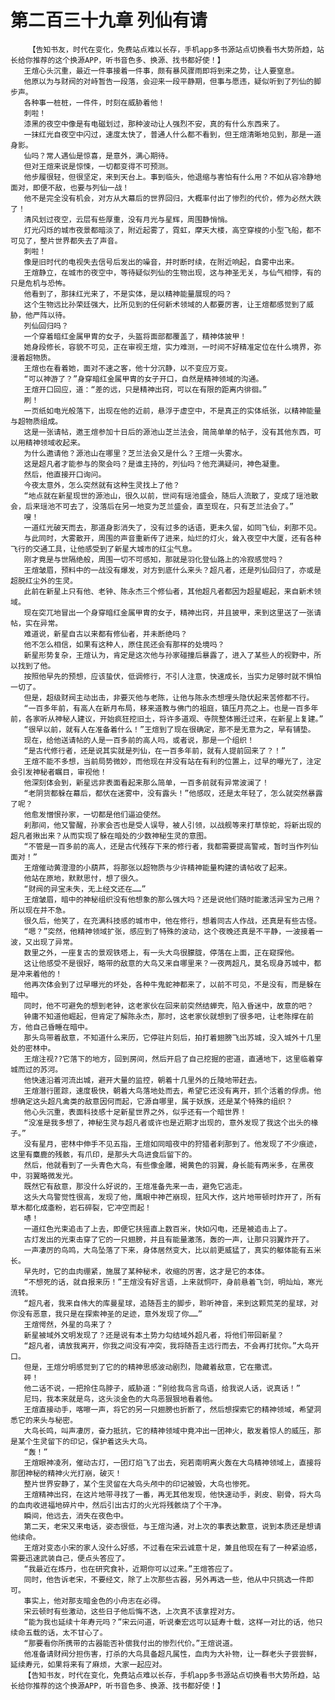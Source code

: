 # 第二百三十九章 列仙有请
        【告知书友，时代在变化，免费站点难以长存，手机app多书源站点切换看书大势所趋，站长给你推荐的这个换源APP，听书音色多、换源、找书都好使！】
       王煊心头沉重，最近一件事接着一件事，颇有暴风骤雨即将到来之势，让人要窒息。
       他原以为与财阀的对峙暂告一段落，会迎来一段平静期，但事与愿违，疑似听到了列仙的脚步声。
       各种事一桩桩，一件件，时刻在威胁着他！
       刺啦！
       漆黑的夜空中像是有电磁划过，那种波动让人强烈不安，真的有什么东西来了。
       一抹红光自夜空中闪过，速度太快了，普通人什么都不看到，但王煊清晰地见到，那是一道身影。
       仙吗？常人遇仙是惊喜，是意外，满心期待。
       但对王煊来说是惊悚，一切都变得不可预测。
       他步履很轻，但很坚定，来到天台上。事到临头，他退缩与害怕有什么用？不如从容冷静地面对，即便不敌，也要与列仙一战！
       他不是完全没有机会，对方从大幕后的世界回归，大概率付出了惨烈的代价，修为必然大跌了！
       清风划过夜空，云层有些厚重，没有月光与星辉，周围静悄悄。
       灯光闪烁的城市夜景都暗淡了，附近起雾了，霓虹，摩天大楼，高空穿梭的小型飞船，都不可见了，整片世界都失去了声音。
       刺啦！
       像是旧时代的电视失去信号后发出的噪音，并时断时续，在附近响起，自雾中出来。
       王煊静立，在城市的夜空中，等待疑似列仙的生物出现，这与神圣无关，与仙气相悖，有的只是危机与恐怖。
       他看到了，那抹红光来了，不是实体，是以精神能量展现的吗？
       这个生物远比孙荣廷强大，比所见到的任何新术领域的人都要厉害，让王煊都感觉到了威胁，他严阵以待。
       列仙回归吗？
       一个穿着暗红金属甲胄的女子，头盔将面部都覆盖了，精神体披甲！
       她身段修长，容貌不可见，正在审视王煊，实力难测，一时间不好精准定位在什么境界，弥漫着超物质。
       王煊也在看着她，面对不速之客，他十分沉静，以不变应万变。
       “可以神游了？”身穿暗红金属甲胄的女子开口，自然是精神领域的沟通。
       王煊开口回应，道：“差的远，只是精神出窍，可以在有限的距离内徘徊。”
       刷！
       一页纸如电光般落下，出现在他的近前，悬浮于虚空中，不是真正的实体纸张，以精神能量与超物质组成。
       这是一张请帖，邀王煊参加十日后的源池山芝兰法会，简简单单的帖子，没有其他东西，可以用精神领域收起来。
       为什么邀请他？源池山在哪里？芝兰法会又是什么？王煊一头雾水。
       这是超凡者才能参与的聚会吗？是谁主持的，列仙吗？他充满疑问，神色凝重。
       然后，他直接开口询问。
       今夜太意外，怎么突然就有这种生灵找上了他？
       “地点就在新星现世的源池山，很久以前，世间有瑶池盛会，随后人流散了，变成了瑶池散会，后来瑶池不可去了，没落后在另一地变为芝兰盛会，直至现在，只有芝兰法会了。”
       嗖！
       一道红光破天而去，那道身影消失了，没有过多的话语，更未久留，如同飞仙，刹那不见。
       与此同时，大雾散开，周围的声音重新传了进来，灿烂的灯火，耸入夜空中大厦，还有各种飞行的交通工具，让他感受到了新星大城市的红尘气息。
       刚才竟是与世隔绝般，周围一切不可感知，那就是羽化登仙路上的冷寂感觉吗？
       王煊皱眉，预料中的一战没有爆发，对方到底什么来头？超凡者，还是列仙回归了，亦或是超脱红尘外的生灵。
       此前在新星上只有他、老钟、陈永杰三个修仙者，其他超凡者都因为超星崛起，来自新术领域。
       现在突兀地冒出一个身穿暗红金属甲胄的女子，精神出窍，并且披甲，来到这里送了一张请帖，实在异常。
       难道说，新星自古以来都有修仙者，并未断绝吗？
       他不怎么相信，如果有这种人，原住民还会有那样的处境吗？
       新星形势复杂，王煊认为，肯定是这次他与孙家碰撞后暴露了，进入了某些人的视野中，所以找到了他。
       按照他早先的预想，应该蛰伏，低调修行，不引人注意，快速成长，当实力足够时就不惧怕一切了。
       但是，超级财阀主动出击，非要灭他与老陈，让他与陈永杰想埋头隐伏起来苦修都不行。
       “一百多年前，有高人在新月布局，移来道教与佛门的祖庭，镇压月亮之上。也是一百多年前，各家听从神秘人建议，开始疯狂挖旧土，将许多道观、寺院整体搬迁过来，在新星上复建。”
       “很早以前，就有人在准备着什么！”王煊到了现在很确定，那不是无意为之，早有铺垫。
       现在，给他送请帖的人是一百多前的高人吗，或者说，那是一个组织！
       “是古代修行者，还是说其实就是列仙，在一百多年前，就有人提前回来了？！”
       王煊不能不多想，当前局势微妙，而他现在并没有站在有利的位置上，过早的曝光了，注定会引发神秘者瞩目，审视他！
       他深刻体会到，新星远非表面看起来那么简单，一百多前就有异常波澜了！
       “老阴货都躲在幕后，都伏在迷雾中，没有露头！”他感叹，还是太年轻了，怎么就突然暴露了呢？
       他愈发憎恨孙家，一切都是他们逼迫使然。
       刹那间，他又警醒，孙家会否也是受人误导，被人引领，以战舰等来打草惊蛇，将新出现的超凡者揪出来？从而实现了躲在暗处的少数神秘生灵的意图。
       “不管是一百多前的高人，还是古代残存下来的修行者，我都需要提高警戒，暂时当作列仙面对！”
       王煊催动黄澄澄的小葫芦，将那张以超物质与少许精神能量构建的请帖收了起来。
       他站在原地，默默思忖，想了很久。
       “财阀的异宝未失，无上经文还在……”
       王煊皱眉，暗中的神秘组织没有他想象的那么强大吗？还是说他们随时能激活异宝为己用？所以现在并不急。
       很久后，他笑了，在充满科技感的城市中，他在修行，想着同古人作战，还真是有些古怪。
       “嗯？”突然，他精神领域扩张，感应到了特殊的波动，这个夜晚还真是不平静，一波接着一波，又出现了异常。
       数里之外，一座复古的景观铁塔上，有一头大鸟很朦胧，停落在上面，正在窥探他。
       这让他感受不是很好，略带的敌意的大鸟又来自哪里来？一夜两超凡，莫名现身苏城中，都是冲来着他的！
       他再次体会到了过早曝光的坏处，各种牛鬼蛇神都来了，以前不可见，不是没有，而是躲在暗中。
       同时，他不可避免的想到老钟，这老家伙在回来前突然结蝉壳，陷入昏迷中，故意的吧？
       钟庸不知道他崛起，但肯定了解陈永杰，那时，这老家伙就想到了很多吧，让老陈撑在前方，他自己昏睡在暗中。
       那头鸟带着敌意，不知道什么来历，它停驻片刻后，拍打着翅膀飞出苏城，没入城外十几里处的密林中。
       王煊注视??它落下的地方，回到房间，然后开启了自己挖掘的密道，直通地下，这里临着穿城而过的苏河。
       他快速沿着河流出城，避开大量的监控，朝着十几里外的丘陵地带赶去。
       王煊潜行匿踪，速度极快，朝着大鸟落地处而去，希望它还没有离开，抓个活着的俘虏。他想确定这头超凡禽类的敌意因何而起，它源自哪里，属于妖族，还是某个特殊的组织？
       他心头沉重，表面科技感十足新星世界之外，似乎还有一个暗世界！
       “没准是我多想了，神秘生灵与超凡者或许也是近期才出现的，意外发现了我这个出头的椽子。”
       没有星月，密林中伸手不见五指，王煊如同暗夜中的狩猎者刹那到了。他发现了不少痕迹，这里有麋鹿的残骸，有爪印，是那头大鸟进食后留下的。
       然后，他就看到了一头青色大鸟，有些像金雕，褐黄色的羽翼，身长能有两米多，在黑夜中，羽翼略微发光。
       既然它有敌意，那没什么好说的，王煊准备先来一击，避免它逃走。
       这头大鸟警觉性很高，发现了他，鹰眼中神芒崩现，狂风大作，这片地带顿时炸开了，所有草木都化成齑粉，岩石碎裂，它冲空而起！
       哧！
       一道红色光束追击了上去，即便它扶摇直上数百米，快如闪电，还是被追击上了。
       古灯发出的光束击穿了它的一只翅膀，并且有能量激荡，轰的一声，让那只羽翼炸开了。
       一声凄厉的鸟鸣，大鸟坠落了下来，身体居然变大，比以前更威猛了，真实的躯体能有五米长。
       早先时，它的血肉绷紧，施展了某种秘术，收缩的厉害，这才是它的本体。
       “不想死的话，就自报来历！”王煊没有好言语，上来就恫吓，身前悬着飞剑，明灿灿，寒光流转。
       “超凡者，我来自伟大的库曼星球，追随吾主的脚步，聆听神音，来到这颗荒芜的星球，对你没有恶意，我只是在探索神圣的足迹，意外发现了你……”
       王煊愕然，外星的鸟来了？
       新星被域外文明发现了？还是说有本土势力勾结域外超凡者，将他们带回新星？
       “超凡者，请放我离开，你我之间没有冲突，我将随吾主远行而去，不会再打扰你。”大鸟开口。
       但是，王煊分明感觉到了它的的精神思感波动剧烈，隐藏着敌意，它在撒谎。
       砰！
       他二话不说，一把拎住鸟脖子，威胁道：“别给我鸟言鸟语，给我说人话，说真话！”
       尼玛，我本来就是鸟，这头淡金色的大鸟恶狠狠地看着他。
       王煊直接动手，喀嚓一声，将它的另一只翅膀也折断了，然后想探索它的精神领域，希望洞悉它的来头与秘密。
       大鸟长鸣，叫声凄厉，奋力抵抗，它的精神领域中竟冲出一团神火，散发着惊人的威压，那是某个生灵留下的印记，保护着这头大鸟。
       “轰！”
       王煊眼神凌冽，催动古灯，一团灯焰飞了出去，宛若南明离火轰在大鸟精神领域上，直接将那团神秘的精神火光打崩，破灭！
       整片世界安静了，某个生灵留在大鸟头颅中的印记被毁，大鸟也惨死。
       王煊精神出窍，在这片地带寻找了一番，再无其他发现，他快速动手，剥皮、剔骨，将大鸟的血肉收进福地碎片中，然后引出古灯的火光将残骸烧了个干净。
       瞬间，他远去，消失在夜色中。
       第二天，老宋又来电话，姿态很低，与王煊沟通，对上次的事表达歉意，说到本质还是想请他续命。
       王煊对变态小宋的家人没什么好感，不过看在宋云诚意十足，兼且他现在有了一种紧迫感，需要迅速武装自己，便点头答应了。
       “我最近在炼丹，也在研究食补，近期你可以过来。”王煊答应了。
       同时，他告诉老宋，不要经文，除了上次那些古器，另外再选一些，他从中只挑选一件即可。
       事实上，他对那支暗金色的小舟志在必得。
       宋云顿时有些激动，这些日子他后悔不迭，上次真不该拿捏对方。
       “能为我也延续十年寿元吗？”宋云问道，听说秦宏远可以延寿十载，这样一对比的话，他只续命五载的话，太不甘心了。
       “那要看你所携带的古器能否补偿我付出的惨烈代价。”王煊说道。
       他准备请财阀分担伤害，打杀的大鸟具备超凡属性，血肉为大补物，让一群老头子尝尝鲜，延续寿元，如果将来有了麻烦，大家一起应对。
       【告知书友，时代在变化，免费站点难以长存，手机app多书源站点切换看书大势所趋，站长给你推荐的这个换源APP，听书音色多、换源、找书都好使！】